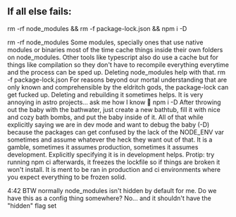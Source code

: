 ## If all else fails:
rm -rf node_modules && rm -f package-lock.json && npm i -D

rm -rf node_modules
Some modules, specially ones that use native modules or binaries most of the time cache things inside their own folders on node_modules.
Other tools like typescript also do use a cache but for things like compilation so they don't have to recompile everything everytime and the process can be sped up.
Deleting node_modules help with that.
rm -f package-lock.json
For reasons beyond our mortal understanding that are only known and comprehensible by the eldritch gods, the package-lock can get fucked up.
Deleting and rebuilding it sometimes helps.
It is very annoying in astro projects... ask me how I know :melting_face:
npm i -D
After throwing out the baby with the bathwater, just create a new bathtub, fill it with nice and cozy bath bombs, and put the baby inside of it.
All of that while explicitly saying we are in dev mode and want to debug the baby (-D) because the packages can get confused by the lack of the NODE_ENV var sometimes and assume whatever the heck they want out of that.
It is a gamble, sometimes it assumes production, sometimes it assumes development. Explicitly specifying it is in development helps.
Protip: try running npm ci afterwards, it freezes the lockfile so if things are broken it won't install. It is ment to be ran in production and ci environments where you expect everything to be frozen solid.





4:42
BTW normally node_modules isn't hidden by default for me. Do we have this as a config thing somewhere?
No... and it shouldn't have the "hidden" flag set